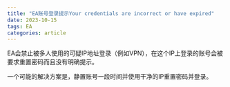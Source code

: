 ```yaml
---
title: "EA账号登录提示Your credentials are incorrect or have expired"
date: 2023-10-15
tags: EA
categories: article
---
```


EA会禁止被多人使用的可疑IP地址登录（例如VPN），在这个IP上登录的账号会被要求重置密码而且没有明确提示。

一个可能的解决方案是，静置账号一段时间并使用干净的IP重置密码并登录。
